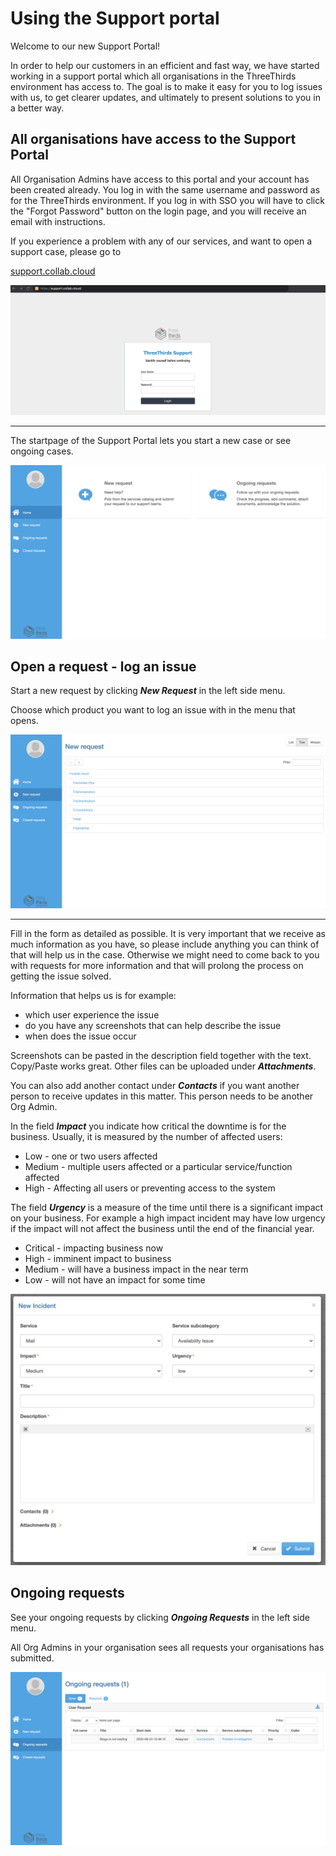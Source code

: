 # Using the Support portal

Welcome to our new Support Portal!

In order to help our customers in an efficient and fast way, we have started working in a support portal which all organisations in the ThreeThirds environment has access to. The goal is to make it easy for you to log issues with us, to get clearer updates, and ultimately to present solutions to you in a better way.

## All organisations have access to the Support Portal

All Organisation Admins have access to this portal and your account has been created already. You log in with the same username and password as for the ThreeThirds environment. If you log in with SSO you will have to click the "Forgot Password" button on the login page, and you will receive an email with instructions.

If you experience a problem with any of our services, and want to open a support case, please go to

[support.collab.cloud](https://support.collab.cloud)

![Support Portal Login Page](/assets/images/screen-shots/help/help-login.png)

___

The startpage of the Support Portal lets you start a new case or see ongoing cases.

![Support Portal Start Page](/assets/images/screen-shots/help/support-portal-startpage.png)

## Open a request - log an issue

Start a new request by clicking **_New Request_** in the left side menu.

Choose which product you want to log an issue with in the menu that opens.

![New Request](/assets/images/screen-shots/help/support-portal-new-request.png)
___

Fill in the form as detailed as possible. It is very important that we receive as much information as you have, so please include anything you can think of that will help us in the case. Otherwise we might need to come back to you with requests for more information and that will prolong the process on getting the issue solved.

Information that helps us is for example:

- which user experience the issue
- do you have any screenshots that can help describe the issue
- when does the issue occur

Screenshots can be pasted in the description field together with the text. Copy/Paste works great. Other files can be uploaded under **_Attachments_**.

You can also add another contact under **_Contacts_** if you want another person to receive updates in this matter. This person needs to be another Org Admin.

In the field **_Impact_** you indicate how critical the downtime is for the business. Usually, it is measured by the number of affected users:

- Low - one or two users affected
- Medium - multiple users affected or a particular service/function affected
- High - Affecting all users or preventing access to the system

The field **_Urgency_** is a measure of the time until there is a significant impact on your business. For example a high impact incident may have low urgency if the impact will not affect the business until the end of the financial year.

- Critical - impacting business now
- High - imminent impact to business
- Medium - will have a business impact in the near term
- Low - will not have an impact for some time

![New Incident](/assets/images/screen-shots/help/support-portal-new-incident.png)

## Ongoing requests

See your ongoing requests by clicking **_Ongoing Requests_** in the left side menu.

All Org Admins in your organisation sees all requests your organisations has submitted.

![Ongoing Requests](/assets/images/screen-shots/help/support-portal-ongoing-request.png)
